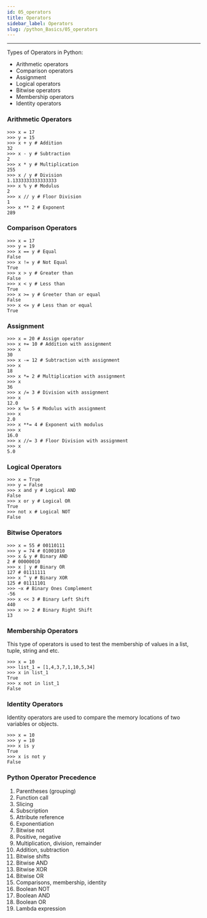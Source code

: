 ```yaml
---
id: 05_operators
title: Operators
sidebar_label: Operators
slug: /python_Basics/05_operators
---
```


---

Types of Operators in Python:
- Arithmetic operators
- Comparison operators
- Assignment
- Logical operators
- Bitwise operators
- Membership operators
- Identity operators

### Arithmetic Operators  

```
>>> x = 17
>>> y = 15
>>> x + y # Addition
32
>>> x - y # Subtraction
2
>>> x * y # Multiplication
255
>>> x / y # Division
1.1333333333333333
>>> x % y # Modulus
2
>>> x // y # Floor Division
1
>>> x ** 2 # Exponent
289
```

### Comparison Operators

```
>>> x = 17
>>> y = 19
>>> x == y # Equal
False
>>> x != y # Not Equal
True
>>> x > y # Greater than
False
>>> x < y # Less than
True
>>> x >= y # Greeter than or equal
False
>>> x <= y # Less than or equal
True
```

### Assignment

```
>>> x = 20 # Assign operator
>>> x += 10 # Addition with assignment
>>> x
30
>>> x -= 12 # Subtraction with assignment
>>> x
18
>>> x *= 2 # Multiplication with assignment
>>> x
36
>>> x /= 3 # Division with assignment
>>> x
12.0
>>> x %= 5 # Modulus with assignment
>>> x
2.0
>>> x **= 4 # Exponent with modulus
>>> x
16.0
>>> x //= 3 # Floor Division with assignment
>>> x
5.0
```

### Logical Operators

```
>>> x = True
>>> y = False
>>> x and y # Logical AND
False
>>> x or y # Logical OR
True
>>> not x # Logical NOT
False
```

### Bitwise Operators

```
>>> x = 55 # 00110111
>>> y = 74 # 01001010
>>> x & y # Binary AND
2 # 00000010
>>> x | y # Binary OR
127 # 01111111
>>> x ^ y # Binary XOR
125 # 01111101
>>> ~x # Binary Ones Complement
-56
>>> x << 3 # Binary Left Shift
440
>>> x >> 2 # Binary Right Shift
13
```

### Membership Operators

This type of operators is used to test the membership of values in a list, tuple, string and etc.

```
>>> x = 10
>>> list_1 = [1,4,3,7,1,10,5,34]
>>> x in list_1
True
>>> x not in list_1
False
```

### Identity Operators

Identity operators are used to compare the memory locations of two variables or objects.

```
>>> x = 10
>>> y = 10
>>> x is y
True
>>> x is not y
False
```

### Python Operator Precedence

1. Parentheses (grouping)
2. Function call
3. Slicing
4. Subscription
5. Attribute reference
6. Exponentiation
7. Bitwise not
8. Positive, negative
9. Multiplication, division, remainder
10. Addition, subtraction
11. Bitwise shifts
12. Bitwise AND
13. Bitwise XOR
14. Bitwise OR
15. Comparisons, membership, identity
16. Boolean NOT
17. Boolean AND
18. Boolean OR
19. Lambda expression
